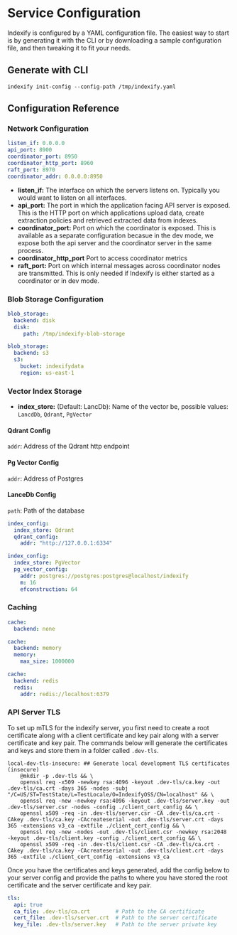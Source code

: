 # Service Configuration

Indexify is configured by a YAML configuration file. The easiest way to start is by generating it with the CLI or by downloading a sample configuration file, and then tweaking it to fit your needs.

## Generate with CLI

```shell
indexify init-config --config-path /tmp/indexify.yaml
```

## Configuration Reference

### Network Configuration

```yaml
listen_if: 0.0.0.0
api_port: 8900
coordinator_port: 8950
coordinator_http_port: 8960
raft_port: 8970
coordinator_addr: 0.0.0.0:8950
```

* **listen_if:** The interface on which the servers listens on. Typically you would want to listen on all interfaces.
* **api_port:** The port in which the application facing API server is exposed. This is the HTTP port on which applications upload data, create extraction policies and retrieved extracted data from indexes.
* **coordinator_port:** Port on which the coordinator is exposed. This is available as a separate configuration becasue in the dev mode, we expose both the api server and the coordinator server in the same process.
* **coordinator_http_port** Port to access coordinator metrics
* **raft_port:** Port on which internal messages across coordinator nodes are transmitted. This is only needed if Indexify is either started as a coordinator or in dev mode.

### Blob Storage Configuration
```yaml
blob_storage:
  backend: disk
  disk:
     path: /tmp/indexify-blob-storage
```
```yaml
blob_storage:
  backend: s3
  s3:
    bucket: indexifydata
    region: us-east-1
```
### Vector Index Storage
* **index_store:** (Default: LancDb): Name of the vector be, possible values: `LancdDb`, `Qdrant`, `PgVector`

#### Qdrant Config
`addr`: Address of the Qdrant http endpoint

#### Pg Vector Config
`addr`: Address of Postgres

#### LanceDb Config
`path`: Path of the database

```yaml
index_config:
  index_store: Qdrant
  qdrant_config:
    addr: "http://127.0.0.1:6334"
```
```yaml
index_config:
  index_store: PgVector
  pg_vector_config:
    addr: postgres://postgres:postgres@localhost/indexify
    m: 16
    efconstruction: 64
```

### Caching
```yaml
cache:
  backend: none
```
```yaml
cache:
  backend: memory
  memory:
    max_size: 1000000
```
```yaml
cache:
  backend: redis
  redis:
    addr: redis://localhost:6379
```

### API Server TLS

To set up mTLS for the indexify server, you first need to create a root certificate along with a client certificate and key pair along with a server certificate and key pair. The commands below will generate the certificates and keys and store them in a folder called `.dev-tls`.

```
local-dev-tls-insecure: ## Generate local development TLS certificates (insecure)
	@mkdir -p .dev-tls && \
	openssl req -x509 -newkey rsa:4096 -keyout .dev-tls/ca.key -out .dev-tls/ca.crt -days 365 -nodes -subj "/C=US/ST=TestState/L=TestLocale/O=IndexifyOSS/CN=localhost" && \
	openssl req -new -newkey rsa:4096 -keyout .dev-tls/server.key -out .dev-tls/server.csr -nodes -config ./client_cert_config && \
	openssl x509 -req -in .dev-tls/server.csr -CA .dev-tls/ca.crt -CAkey .dev-tls/ca.key -CAcreateserial -out .dev-tls/server.crt -days 365 -extensions v3_ca -extfile ./client_cert_config && \
	openssl req -new -nodes -out .dev-tls/client.csr -newkey rsa:2048 -keyout .dev-tls/client.key -config ./client_cert_config && \
	openssl x509 -req -in .dev-tls/client.csr -CA .dev-tls/ca.crt -CAkey .dev-tls/ca.key -CAcreateserial -out .dev-tls/client.crt -days 365 -extfile ./client_cert_config -extensions v3_ca
```

Once you have the certificates and keys generated, add the config below to your server config and provide the paths to where you have stored the root certificate and the server certificate and key pair.

```yaml
tls:
  api: true
  ca_file: .dev-tls/ca.crt        # Path to the CA certificate
  cert_file: .dev-tls/server.crt  # Path to the server certificate
  key_file: .dev-tls/server.key   # Path to the server private key
```
